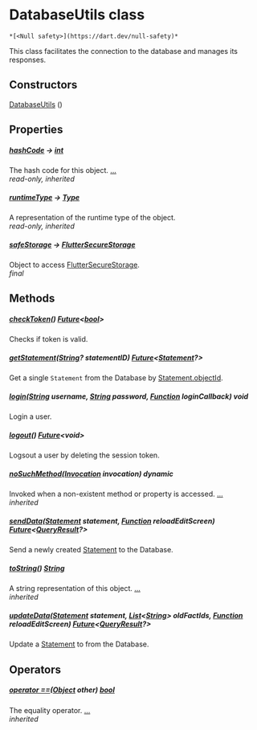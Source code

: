 


# DatabaseUtils class






    *[<Null safety>](https://dart.dev/null-safety)*



<p>This class facilitates the connection to the database and manages its
responses.</p>



## Constructors

[DatabaseUtils](../provider_database_utils/DatabaseUtils/DatabaseUtils.md) ()

    


## Properties

##### [hashCode](https://api.flutter.dev/flutter/dart-core/Object/hashCode.html) &#8594; [int](https://api.flutter.dev/flutter/dart-core/int-class.html)



The hash code for this object. [...](https://api.flutter.dev/flutter/dart-core/Object/hashCode.html)  
_read-only, inherited_



##### [runtimeType](https://api.flutter.dev/flutter/dart-core/Object/runtimeType.html) &#8594; [Type](https://api.flutter.dev/flutter/dart-core/Type-class.html)



A representation of the runtime type of the object.   
_read-only, inherited_



##### [safeStorage](../provider_database_utils/DatabaseUtils/safeStorage.md) &#8594; [FlutterSecureStorage](https://pub.dev/documentation/flutter_secure_storage/5.0.2/flutter_secure_storage/FlutterSecureStorage-class.html)



Object to access <a href="https://pub.dev/documentation/flutter_secure_storage/5.0.2/flutter_secure_storage/FlutterSecureStorage-class.html">FlutterSecureStorage</a>.   
_final_




## Methods

##### [checkToken](../provider_database_utils/DatabaseUtils/checkToken.md)() [Future](https://api.flutter.dev/flutter/dart-async/Future-class.html)&lt;[bool](https://api.flutter.dev/flutter/dart-core/bool-class.html)>



Checks if token is valid.   




##### [getStatement](../provider_database_utils/DatabaseUtils/getStatement.md)([String](https://api.flutter.dev/flutter/dart-core/String-class.html)? statementID) [Future](https://api.flutter.dev/flutter/dart-async/Future-class.html)&lt;[Statement](../models_statement/Statement-class.md)?>



Get a single <code>Statement</code> from the Database by <a href="../models_statement/Statement/objectId.md">Statement.objectId</a>.   




##### [login](../provider_database_utils/DatabaseUtils/login.md)([String](https://api.flutter.dev/flutter/dart-core/String-class.html) username, [String](https://api.flutter.dev/flutter/dart-core/String-class.html) password, [Function](https://api.flutter.dev/flutter/dart-core/Function-class.html) loginCallback) void



Login a user.   




##### [logout](../provider_database_utils/DatabaseUtils/logout.md)() [Future](https://api.flutter.dev/flutter/dart-async/Future-class.html)&lt;void>



Logsout a user by deleting the session token.   




##### [noSuchMethod](https://api.flutter.dev/flutter/dart-core/Object/noSuchMethod.html)([Invocation](https://api.flutter.dev/flutter/dart-core/Invocation-class.html) invocation) dynamic



Invoked when a non-existent method or property is accessed. [...](https://api.flutter.dev/flutter/dart-core/Object/noSuchMethod.html)  
_inherited_



##### [sendData](../provider_database_utils/DatabaseUtils/sendData.md)([Statement](../models_statement/Statement-class.md) statement, [Function](https://api.flutter.dev/flutter/dart-core/Function-class.html) reloadEditScreen) [Future](https://api.flutter.dev/flutter/dart-async/Future-class.html)&lt;[QueryResult](https://pub.dev/documentation/graphql/5.0.1/graphql/QueryResult-class.html)?>



Send a newly created <a href="../models_statement/Statement-class.md">Statement</a> to the Database.   




##### [toString](https://api.flutter.dev/flutter/dart-core/Object/toString.html)() [String](https://api.flutter.dev/flutter/dart-core/String-class.html)



A string representation of this object. [...](https://api.flutter.dev/flutter/dart-core/Object/toString.html)  
_inherited_



##### [updateData](../provider_database_utils/DatabaseUtils/updateData.md)([Statement](../models_statement/Statement-class.md) statement, [List](https://api.flutter.dev/flutter/dart-core/List-class.html)&lt;[String](https://api.flutter.dev/flutter/dart-core/String-class.html)> oldFactIds, [Function](https://api.flutter.dev/flutter/dart-core/Function-class.html) reloadEditScreen) [Future](https://api.flutter.dev/flutter/dart-async/Future-class.html)&lt;[QueryResult](https://pub.dev/documentation/graphql/5.0.1/graphql/QueryResult-class.html)?>



Update a <a href="../models_statement/Statement-class.md">Statement</a> to from the Database.   





## Operators

##### [operator ==](https://api.flutter.dev/flutter/dart-core/Object/operator_equals.html)([Object](https://api.flutter.dev/flutter/dart-core/Object-class.html) other) [bool](https://api.flutter.dev/flutter/dart-core/bool-class.html)



The equality operator. [...](https://api.flutter.dev/flutter/dart-core/Object/operator_equals.html)  
_inherited_











